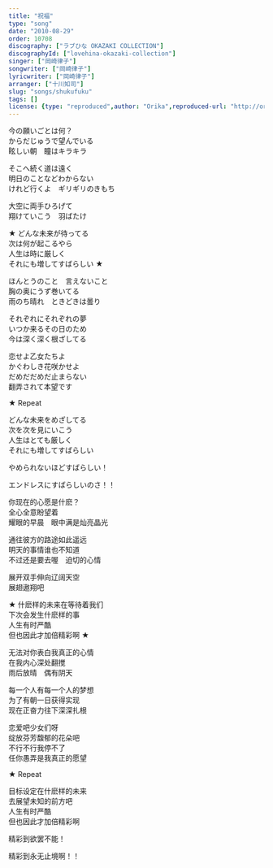 ```yaml
---
title: "祝福"
type: "song"
date: "2010-08-29"
order: 10708
discography: ["ラブひな OKAZAKI COLLECTION"]
discographyId: ["lovehina-okazaki-collection"]
singer: ["岡崎律子"]
songwriter: ["岡崎律子"]
lyricwriter: ["岡崎律子"]
arranger: ["十川知司"]
slug: "songs/shukufuku"
tags: []
license: {type: "reproduced",author: "Orika",reproduced-url: "http://orikamushi.myweb.hinet.net/",reproduced-website: "織歌蟲網站"}
---
```


今の願いごとは何？   
からだじゅうで望んでいる   
眩しい朝　瞳はキラキラ   
  
そこへ続く道は遠く   
明日のことなどわからない   
けれど行くよ　ギリギリのきもち   
  
大空に両手ひろげて   
翔けていこう　羽ばたけ   
  
★ どんな未来が待ってる   
次は何が起こるやら   
人生は時に厳しく   
それにも増してすばらしい ★   
  
ほんとうのこと　言えないこと   
胸の奥にうず巻いてる   
雨のち晴れ　ときどきは曇り   
  
それぞれにそれぞれの夢   
いつか来るその日のため   
今は深く深く根ざしてる   
  
恋せよ乙女たちよ   
かぐわしき花咲かせよ   
だめだだめだ止まらない   
翻弄されて本望です   
  
★ Repeat   
  
どんな未来をめざしてる   
次を次を見にいこう   
人生はとても厳しく   
それにも増してすばらしい   
  
やめられないほどすばらしい！   
  
エンドレスにすばらしいのさ！！  
  
  <!-- 翻译 -->

你现在的心愿是什麽？   
全心全意盼望着   
耀眼的早晨　眼中满是灿亮晶光   
  
通往彼方的路途如此遥远   
明天的事情谁也不知道   
不过还是要去喔　迫切的心情   
  
展开双手伸向辽阔天空   
展翅遨翔吧   
  
★ 什麽样的未来在等待着我们   
下次会发生什麽样的事   
人生有时严酷   
但也因此才加倍精彩啊 ★   
  
无法对你表白我真正的心情   
在我内心深处翻搅   
雨后放晴　偶有阴天   
  
每一个人有每一个人的梦想   
为了有朝一日获得实现   
现在正奋力往下深深扎根   
  
恋爱吧少女们呀   
绽放芬芳馥郁的花朵吧   
不行不行我停不了   
任你愚弄是我真正的愿望   
  
★ Repeat   
  
目标设定在什麽样的未来   
去展望未知的前方吧   
人生有时严酷   
但也因此才加倍精彩啊   
  
精彩到欲罢不能！   
  
精彩到永无止境啊！！

